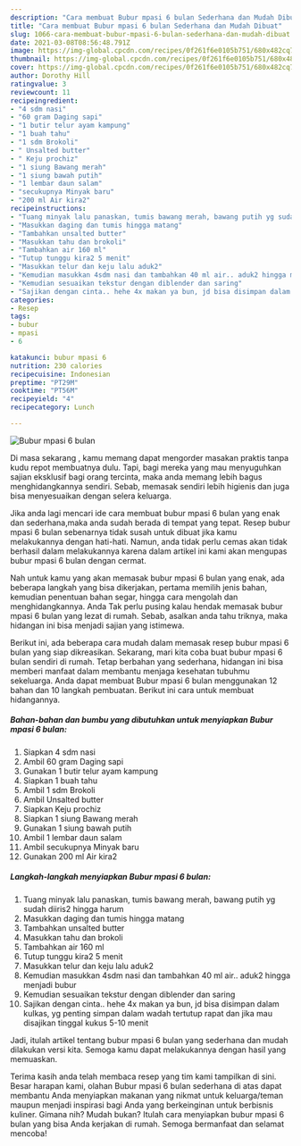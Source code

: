 ```yaml
---
description: "Cara membuat Bubur mpasi 6 bulan Sederhana dan Mudah Dibuat"
title: "Cara membuat Bubur mpasi 6 bulan Sederhana dan Mudah Dibuat"
slug: 1066-cara-membuat-bubur-mpasi-6-bulan-sederhana-dan-mudah-dibuat
date: 2021-03-08T08:56:48.791Z
image: https://img-global.cpcdn.com/recipes/0f261f6e0105b751/680x482cq70/bubur-mpasi-6-bulan-foto-resep-utama.jpg
thumbnail: https://img-global.cpcdn.com/recipes/0f261f6e0105b751/680x482cq70/bubur-mpasi-6-bulan-foto-resep-utama.jpg
cover: https://img-global.cpcdn.com/recipes/0f261f6e0105b751/680x482cq70/bubur-mpasi-6-bulan-foto-resep-utama.jpg
author: Dorothy Hill
ratingvalue: 3
reviewcount: 11
recipeingredient:
- "4 sdm nasi"
- "60 gram Daging sapi"
- "1 butir telur ayam kampung"
- "1 buah tahu"
- "1 sdm Brokoli"
- " Unsalted butter"
- " Keju prochiz"
- "1 siung Bawang merah"
- "1 siung bawah putih"
- "1 lembar daun salam"
- "secukupnya Minyak baru"
- "200 ml Air kira2"
recipeinstructions:
- "Tuang minyak lalu panaskan, tumis bawang merah, bawang putih yg sudah diiris2 hingga harum"
- "Masukkan daging dan tumis hingga matang"
- "Tambahkan unsalted butter"
- "Masukkan tahu dan brokoli"
- "Tambahkan air 160 ml"
- "Tutup tunggu kira2 5 menit"
- "Masukkan telur dan keju lalu aduk2"
- "Kemudian masukkan 4sdm nasi dan tambahkan 40 ml air.. aduk2 hingga menjadi bubur"
- "Kemudian sesuaikan tekstur dengan diblender dan saring"
- "Sajikan dengan cinta.. hehe 4x makan ya bun, jd bisa disimpan dalam kulkas, yg penting simpan dalam wadah tertutup rapat dan jika mau disajikan tinggal kukus 5-10 menit"
categories:
- Resep
tags:
- bubur
- mpasi
- 6

katakunci: bubur mpasi 6 
nutrition: 230 calories
recipecuisine: Indonesian
preptime: "PT29M"
cooktime: "PT56M"
recipeyield: "4"
recipecategory: Lunch

---
```



![Bubur mpasi 6 bulan](https://img-global.cpcdn.com/recipes/0f261f6e0105b751/680x482cq70/bubur-mpasi-6-bulan-foto-resep-utama.jpg)

Di masa  sekarang , kamu memang dapat mengorder masakan praktis tanpa kudu repot membuatnya dulu. Tapi, bagi mereka yang mau menyuguhkan sajian eksklusif bagi orang tercinta, maka anda memang lebih bagus menghidangkannya sendiri. Sebab, memasak sendiri lebih higienis dan juga bisa menyesuaikan dengan selera keluarga.

Jika anda lagi mencari ide cara membuat bubur mpasi 6 bulan yang enak dan sederhana,maka anda sudah berada di tempat yang tepat. Resep bubur mpasi 6 bulan  sebenarnya tidak susah untuk dibuat jika kamu melakukannya dengan hati-hati. Namun, anda tidak perlu cemas akan tidak berhasil dalam melakukannya 
karena dalam artikel ini kami akan mengupas bubur mpasi 6 bulan dengan cermat.  



Nah untuk kamu yang akan memasak bubur mpasi 6 bulan yang enak, ada beberapa langkah yang bisa dikerjakan, pertama memilih jenis bahan, kemudian penentuan bahan segar, hingga cara mengolah dan menghidangkannya. Anda Tak perlu pusing kalau hendak memasak bubur mpasi 6 bulan yang lezat di rumah. Sebab, asalkan anda  tahu triknya, maka hidangan ini bisa menjadi sajian yang istimewa.

Berikut ini, ada beberapa cara mudah dalam memasak resep bubur mpasi 6 bulan yang siap dikreasikan. Sekarang, mari kita coba buat bubur mpasi 6 bulan sendiri di rumah. Tetap berbahan yang sederhana, hidangan ini bisa memberi manfaat dalam membantu menjaga kesehatan tubuhmu sekeluarga. Anda dapat membuat Bubur mpasi 6 bulan menggunakan 12 bahan dan 10 langkah pembuatan. Berikut ini cara untuk membuat hidangannya.

<!--inarticleads1-->

##### Bahan-bahan dan bumbu yang dibutuhkan untuk menyiapkan Bubur mpasi 6 bulan:

1. Siapkan 4 sdm nasi
1. Ambil 60 gram Daging sapi
1. Gunakan 1 butir telur ayam kampung
1. Siapkan 1 buah tahu
1. Ambil 1 sdm Brokoli
1. Ambil  Unsalted butter
1. Siapkan  Keju prochiz
1. Siapkan 1 siung Bawang merah
1. Gunakan 1 siung bawah putih
1. Ambil 1 lembar daun salam
1. Ambil secukupnya Minyak baru
1. Gunakan 200 ml Air kira2




<!--inarticleads2-->

##### Langkah-langkah menyiapkan Bubur mpasi 6 bulan:

1. Tuang minyak lalu panaskan, tumis bawang merah, bawang putih yg sudah diiris2 hingga harum
1. Masukkan daging dan tumis hingga matang
1. Tambahkan unsalted butter
1. Masukkan tahu dan brokoli
1. Tambahkan air 160 ml
1. Tutup tunggu kira2 5 menit
1. Masukkan telur dan keju lalu aduk2
1. Kemudian masukkan 4sdm nasi dan tambahkan 40 ml air.. aduk2 hingga menjadi bubur
1. Kemudian sesuaikan tekstur dengan diblender dan saring
1. Sajikan dengan cinta.. hehe 4x makan ya bun, jd bisa disimpan dalam kulkas, yg penting simpan dalam wadah tertutup rapat dan jika mau disajikan tinggal kukus 5-10 menit




Jadi, itulah artikel tentang  bubur mpasi 6 bulan  yang sederhana dan mudah dilakukan versi kita. Semoga kamu dapat melakukannya dengan hasil yang memuaskan. 

Terima kasih anda telah membaca resep yang tim kami tampilkan di sini. Besar harapan kami, olahan  Bubur mpasi 6 bulan sederhana di atas dapat membantu Anda menyiapkan makanan yang nikmat untuk keluarga/teman maupun menjadi inspirasi bagi Anda yang berkeinginan untuk berbisnis kuliner. Gimana nih? Mudah bukan? Itulah cara menyiapkan bubur mpasi 6 bulan yang bisa Anda kerjakan di rumah. Semoga bermanfaat dan selamat mencoba!

